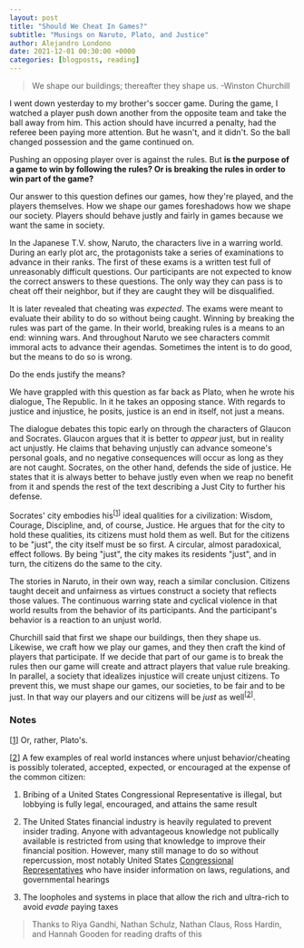 ```yaml
---
layout: post
title: "Should We Cheat In Games?"
subtitle: "Musings on Naruto, Plato, and Justice"
author: Alejandro Londono
date: 2021-12-01 00:30:00 +0000
categories: [blogposts, reading]
---
```


> We shape our buildings; thereafter they shape us.
-Winston Churchill

I went down yesterday to my brother's soccer game. During the game, I watched a player push down another from the opposite team and take the ball away from him. This action should have incurred a penalty, had the referee been paying more attention. But he wasn't, and it didn't. So the ball changed possession and the game continued on.

Pushing an opposing player over is against the rules. But __is the purpose of a game to win by following the rules? Or is breaking the rules in order to win part of the game?__

Our answer to this question defines our games, how they're played, and the players themselves. How we shape our games foreshadows how we shape our society. Players should behave justly and fairly in games because we want the same in society.

In the Japanese T.V. show, Naruto, the characters live in a warring world. During an early plot arc, the protagonists take a series of examinations to advance in their ranks. The first of these exams is a written test full of unreasonably difficult questions. Our participants are not expected to know the correct answers to these questions. The only way they can pass is to cheat off their neighbor, but if they are caught they will be disqualified. 

It is later revealed that cheating was _expected_. The exams were meant to evaluate their ability to do so without being caught. Winning by breaking the rules was part of the game. In their world, breaking rules is a means to an end: winning wars. And throughout Naruto we see characters commit immoral acts to advance their agendas. Sometimes the intent is to do good, but the means to do so is wrong. 

Do the ends justify the means? 

We have grappled with this question as far back as Plato, when he wrote his dialogue, The Republic. In it he takes an opposing stance. With regards to justice and injustice, he posits, justice is an end in itself, not just a means.

The dialogue debates this topic early on through the characters of Glaucon and Socrates. Glaucon argues that it is better to _appear_ just, but in reality act unjustly. He claims that behaving unjustly can advance someone's personal goals, and no negative consequences will occur as long as they are not caught. Socrates, on the other hand, defends the side of justice. He states that it is always better to behave justly even when we reap no benefit from it and spends the rest of the text describing a Just City to further his defense.

Socrates' city embodies his<sup id="fn_one">[[1](#footnoteone)]</sup> ideal qualities for a civilization: Wisdom, Courage, Discipline, and, of course, Justice. He argues that for the city to hold these qualities, its citizens must hold them as well. But for the citizens to be "just", the city itself must be so first. A circular, almost paradoxical, effect follows. By being "just", the city makes its residents "just", and in turn, the citizens do the same to the city.

The stories in Naruto, in their own way, reach a similar conclusion. Citizens taught deceit and unfairness as virtues construct a society that reflects those values. The continuous warring state and cyclical violence in that world results from the behavior of its participants. And the participant's behavior is a reaction to an unjust world. 

Churchill said that first we shape our buildings, then they shape us. Likewise, we craft how we play our games, and they then craft the kind of players that participate. If we decide that part of our game is to break the rules then our game will create and attract players that value rule breaking. In parallel, a society that idealizes injustice will create unjust citizens. To prevent this, we must shape our games, our societies, to be fair and to be just. In that way our players and our citizens will be _just_ as well<sup class="hide" id="fn_two">[[2](#footnotetwo)]</sup>.

### Notes

[<a name="footnoteone" href="#fn_one">1</a>] Or, rather, Plato's.

<div class="hide">
[<a name="footnotetwo" href="#fn_one">2</a>] A few examples of real world instances where unjust behavior/cheating is possibly tolerated, accepted, expected, or encouraged at the expense of the common citizen:

1. Bribing of a United States Congressional Representative is illegal, but lobbying is fully legal, encouraged, and attains the same result

2. The United States financial industry is heavily regulated to prevent insider trading. Anyone with advantageous knowledge not publically available is restricted from using that knowledge to improve their financial position. However, many still manage to do so without repercussion, most notably United States [Congressional](https://web.archive.org/web/20220101151634/https://www.businessinsider.com/congress-stock-act-violations-senate-house-trading-2021-9) [Representatives](https://web.archive.org/web/20211227185252/https://www.businessinsider.com/congress-staff-violated-stock-act-conflicts-of-interest-possible-2021-12) who have insider information on laws, regulations, and governmental hearings

3. The loopholes and systems in place that allow the rich and ultra-rich to <span class="secret-text"> <span class="place-holder-text"> avoid </span> <span class="hidden-text"> _evade_ </span> </span> paying taxes
</div>

> Thanks to Riya Gandhi, Nathan Schulz, Nathan Claus, Ross Hardin, and Hannah Gooden for reading drafts of this